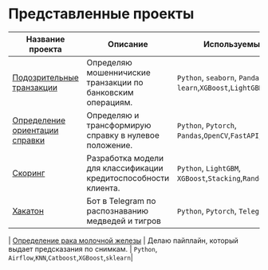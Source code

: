 # Представленные проекты
| Название проекта | Описание | Используемые библиотеки |
|------------------|----------|-------------------------|
| [Подозрительные транзакции](https://github.com/MRP4TIK/projects/tree/main/4_Bank_Fraud) | Определяю мошенничиские транзакции по банковским операциям. | `Python`, `seaborn`, `Pandas`,`scikit-learn`,`XGBoost`,`LightGBM` |
| [Определение ориентации справки](https://github.com/MRP4TIK/projects/tree/main/5_Определение_ориентации_справки(DonorSearch.org)) | Определяю и трансформирую справку в нулевое положение. | `Python`, `Pytorch`, `Pandas`,`OpenCV`,`FastAPI`,`Pillow`,`Docker`|
 [Скоринг](https://github.com/MRP4TIK/projects/tree/main/6_Задача_Кредитного_Скоринга) |Разработка модели для классификации кредитоспособности клиента. | `Python`, `LightGBM`, `XGBoost`,`Stacking`,`RandomForest`,`CatBoost`,`KNN`|
  [Хакатон](https://github.com/MRP4TIK/projects/tree/main/7_Хакатон_распознавание_диких_животных) |Бот в Telegram по распознаванию медведей и тигров | `Python`, `Pytorch`, `Telegram`,`Docker`|

| [Определение рака молочной железы](https://github.com/MRP4TIK/projects/tree/main/5_Определение_ориентации_справки(DonorSearch.org)) | Делаю пайплайн, который выдает предсказания по снимкам. | `Python`, `Airflow`,`KNN`,`Catboost`,`XGBoost`,`sklearn`|
